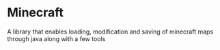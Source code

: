 # Minecraft
A library that enables loading, modification and saving of minecraft maps through java along with a few tools
